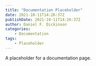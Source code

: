 ```yaml
---
title: "Documentation Placeholder"
date: 2021-10-11T14:26:37Z
publishDate: 2021-10-11T14:26:37Z
author: Daniel F. Dickinson
categories:
    - Documentation
tags:
    - Placeholder
---
```


A placeholder for a documentation page.